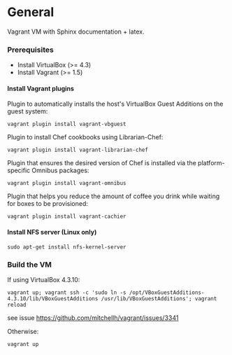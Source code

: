 # General

Vagrant VM with Sphinx documentation + latex.

### Prerequisites

* Install VirtualBox (>= 4.3)
* Install Vagrant (>= 1.5)

#### Install Vagrant plugins

Plugin to automatically installs the host's VirtualBox Guest Additions on the guest system:
``` 
vagrant plugin install vagrant-vbguest
```

Plugin to install Chef cookbooks using Librarian-Chef:
```
vagrant plugin install vagrant-librarian-chef
```

Plugin that ensures the desired version of Chef is installed via the platform-specific Omnibus packages:
```
vagrant plugin install vagrant-omnibus
```

Plugin that helps you reduce the amount of coffee you drink while waiting for boxes to be provisioned:
```
vagrant plugin install vagrant-cachier
```

#### Install NFS server (Linux only)

```
sudo apt-get install nfs-kernel-server
```

### Build the VM

If using VirtualBox 4.3.10: 

```
vagrant up; vagrant ssh -c 'sudo ln -s /opt/VBoxGuestAdditions-4.3.10/lib/VBoxGuestAdditions /usr/lib/VBoxGuestAdditions'; vagrant reload
```

see issue https://github.com/mitchellh/vagrant/issues/3341

Otherwise:

```
vagrant up
```
